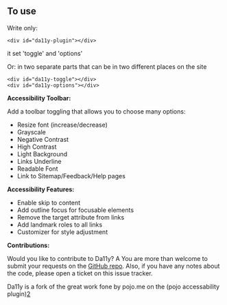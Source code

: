 
## To use ##

Write only:
```
<div id="da11y-plugin"></div>
``` 
it set 'toggle' and 'options'

Or:
in two separate parts that can be in two different places on the site
```
<div id="da11y-toggle"></div>
<div id="da11y-options"></div>
```

<strong>Accessibility Toolbar:</strong>

Add a toolbar toggling that allows you to choose many options:

* Resize font (increase/decrease)
* Grayscale
* Negative Contrast
* High Contrast
* Light Background
* Links Underline
* Readable Font
* Link to Sitemap/Feedback/Help pages

<strong>Accessibility Features:</strong>

* Enable skip to content
* Add outline focus for focusable elements
* Remove the target attribute from links
* Add landmark roles to all links
* Customizer for style adjustment

**Contributions:**

Would you like to contribute to  Da11y? A You are more than welcome to submit your requests on the [GitHub repo][1]. Also, if you have any notes about the code, please open a ticket on this issue tracker.

Da11y is a fork of the great work fone by pojo.me on the (pojo accessability plugin)[2]

[1]: https://github.com/linnovate/da11y
[2]: https://github.com/pojome/pojo-accessibility
